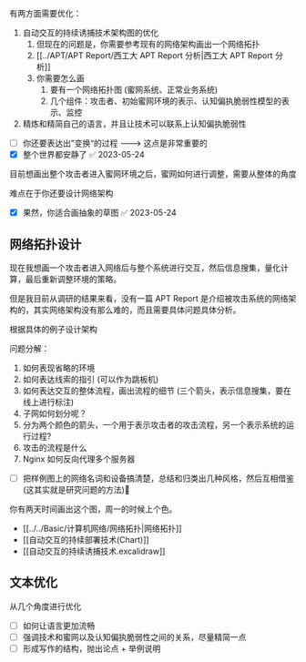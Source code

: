 有两方面需要优化：

1. 自动交互的持续诱捕技术架构图的优化
	1. 但现在的问题是，你需要参考现有的网络架构画出一个网络拓扑
	2. [[../APT/APT Report/西工大 APT Report 分析|西工大 APT Report 分析]]
	3. 你需要怎么画
		1. 要有一个网络拓扑图 (蜜网系统、正常业务系统)
		2. 几个组件：攻击者、初始蜜网环境的表示、认知偏执脆弱性模型的表示、监控
2. 精炼和精简自己的语言，并且让技术可以联系上认知偏执脆弱性  

- [ ] 你还要表达出”变换“的过程 ---> 这点是非常重要的
- [x] 整个世界都安静了 ✅ 2023-05-24

目前想画出整个攻击者进入蜜网环境之后，蜜网如何进行调整，需要从整体的角度

难点在于你还要设计网络架构

- [x] 果然，你适合画抽象的草图 ✅ 2023-05-24

## 网络拓扑设计

现在我想画一个攻击者进入网络后与整个系统进行交互，然后信息搜集，量化计算，最后重新调整环境的策略。

但是我目前从调研的结果来看，没有一篇 APT Report 是介绍被攻击系统的网络架构的，其实网络架构没有那么难的，而且需要具体问题具体分析。

根据具体的例子设计架构

问题分解：

1. 如何表现省略的环境
2. 如何表达线索的指引 (可以作为跳板机)
3. 如何表达交互的整体流程，画出流程的细节 (三个箭头，表示信息搜集，要在线上进行标注)
4. 子网如何划分呢？
5. 分为两个颜色的箭头，一个用于表示攻击者的攻击流程，另一个表示系统的运行过程?
6. 攻击的流程是什么
7. Nginx 如何反向代理多个服务器

- [ ] 把样例图上的网络名词和设备搞清楚，总结和归类出几种风格，然后互相借鉴 (这其实就是研究问题的方法)🛫

你有两天时间画出这个图，周一的时候上个色。

- [[../../Basic/计算机网络/网络拓扑|网络拓扑]]
- [[自动交互的持续部署技术(Chart)]]
- [[自动交互的持续诱捕技术.excalidraw]]

## 文本优化

从几个角度进行优化

- [ ] 如何让语言更加流畅
- [ ] 强调技术和蜜网以及认知偏执脆弱性之间的关系，尽量精简一点
- [ ] 形成写作的结构，抛出论点 + 举例说明
